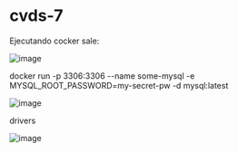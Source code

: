 # cvds-7

Ejecutando cocker sale:

![image](https://user-images.githubusercontent.com/123812969/229296044-003c4976-554e-4410-95bc-af235b5718fb.png)


docker run -p 3306:3306 --name some-mysql -e MYSQL_ROOT_PASSWORD=my-secret-pw -d mysql:latest

![image](https://user-images.githubusercontent.com/123812969/229296984-c58a1ac5-374e-410a-82f4-ae49e800bc22.png)


drivers

![image](https://user-images.githubusercontent.com/123812969/229296930-2a615f02-c977-4e61-964b-30cb5093c970.png)
